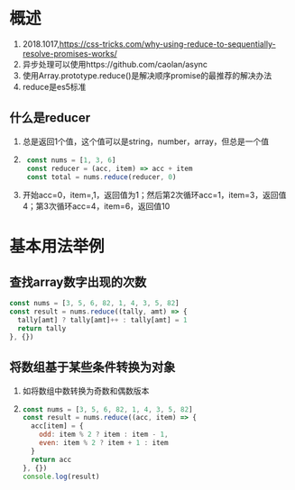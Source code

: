 # 概述
1. 2018.1017,https://css-tricks.com/why-using-reduce-to-sequentially-resolve-promises-works/
1. 异步处理可以使用https://github.com/caolan/async
1. 使用Array.prototype.reduce()是解决顺序promise的最推荐的解决办法
1. reduce是es5标准

## 什么是reducer
1. 总是返回1个值，这个值可以是string，number，array，但总是一个值

1. ```javascript
    const nums = [1, 3, 6]
    const reducer = (acc, item) => acc + item
    const total = nums.reduce(reducer, 0)
    ```

1. 开始acc=0，item=,1，返回值为1；然后第2次循环acc=1，item=3，返回值4；第3次循环acc=4，item=6，返回值10

# 基本用法举例

## 查找array数字出现的次数

```javascript
const nums = [3, 5, 6, 82, 1, 4, 3, 5, 82]
const result = nums.reduce((tally, amt) => {
  tally[amt] ? tally[amt]++ : tally[amt] = 1
  return tally
}, {})
```

## 将数组基于某些条件转换为对象

1. 如将数组中数转换为奇数和偶数版本

2. ```javascript
   const nums = [3, 5, 6, 82, 1, 4, 3, 5, 82]
   const result = nums.reduce((acc, item) => {
     acc[item] = {
       odd: item % 2 ? item : item - 1,
       even: item % 2 ? item + 1 : item
     }
     return acc
   }, {})
   console.log(result)
   ```



# 